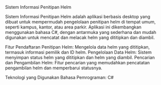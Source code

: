 Sistem Informasi Penitipan Helm

Sistem Informasi Penitipan Helm adalah aplikasi berbasis desktop yang dibuat untuk mempermudah pengelolaan penitipan helm di tempat umum, seperti kampus, kantor, atau area parkir. Aplikasi ini dikembangkan menggunakan bahasa C#, dengan antarmuka yang sederhana dan mudah digunakan untuk mencatat dan melacak helm yang dititipkan dan diambil.

Fitur
Pendaftaran Penitipan Helm: Mengelola data helm yang dititipkan, termasuk informasi pemilik dan ID helm.
Pengelolaan Data Helm: Sistem menyimpan status helm yang dititipkan dan helm yang diambil.
Pencarian dan Pengambilan Helm: Fitur pencarian yang memudahkan pencatatan pengambilan helm dan memperbarui statusnya.

Teknologi yang Digunakan
Bahasa Pemrograman: C#
